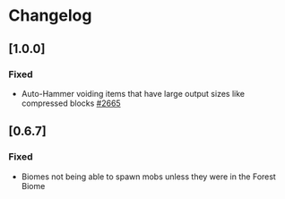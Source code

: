 # Changelog

## [1.0.0]

### Fixed

- Auto-Hammer voiding items that have large output sizes like compressed blocks [#2665](https://github.com/FTBTeam/FTB-Modpack-Issues/issues/2665)

## [0.6.7]

### Fixed

- Biomes not being able to spawn mobs unless they were in the Forest Biome

